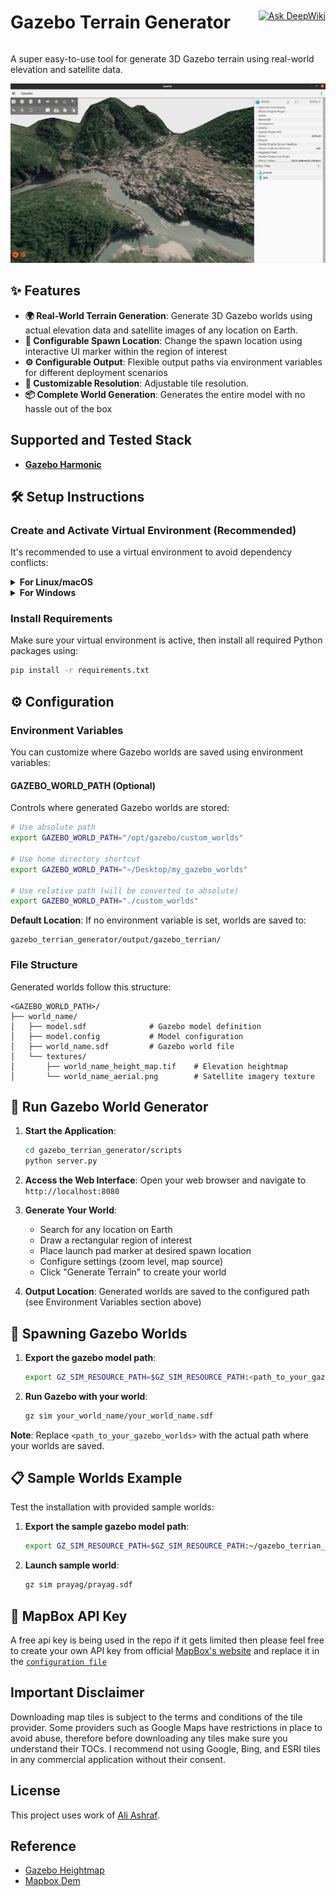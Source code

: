<div style="display: flex; justify-content: space-between; align-items: center;">
  <h1>Gazebo Terrain Generator</h1>
  <a href="https://deepwiki.com/saiaravind19/gazebo_terrain_generator">
    <img src="https://deepwiki.com/badge.svg" alt="Ask DeepWiki">
  </a>
</div>

A super easy-to-use tool for generate 3D Gazebo terrain using real-world elevation and satellite data.


<p align="center">
  <a href="https://www.youtube.com/watch?v=pxL2UF9xl_w">
    <img src="gif/thumnail.png" alt="Project Demo" width="1050"/>
  </a>
</p>

## ✨ Features

- **🌍 Real-World Terrain Generation**: Generate 3D Gazebo worlds using actual elevation data and satellite images of any location on Earth.
- **🎯 Configurable Spawn Location**: Change the spawn location using interactive UI marker within the region of interest
- **⚙️ Configurable Output**: Flexible output paths via environment variables for different deployment scenarios
- **🔧 Customizable Resolution**: Adjustable tile resolution.
- **📦 Complete World Generation**: Generates the entire model with no hassle out of the box

## Supported and Tested Stack

- **[Gazebo Harmonic](https://gazebosim.org/docs/harmonic/install_ubuntu/)**
## 🛠️ Setup Instructions

### Create and Activate Virtual Environment (Recommended)

It's recommended to use a virtual environment to avoid dependency conflicts:

<details>
<summary><strong>For Linux/macOS</strong></summary>

```bash
python3 -m venv venv
source venv/bin/activate
```

</details>

<details>
<summary><strong>For Windows</strong></summary>

```bash
python -m venv venv
venv\Scripts\activate
```

</details>

### Install Requirements

Make sure your virtual environment is active, then install all required Python packages using:
  ```bash
  pip install -r requirements.txt
  ```

## ⚙️ Configuration

### Environment Variables

You can customize where Gazebo worlds are saved using environment variables:

#### **GAZEBO_WORLD_PATH** (Optional)
Controls where generated Gazebo worlds are stored:

```bash
# Use absolute path
export GAZEBO_WORLD_PATH="/opt/gazebo/custom_worlds"

# Use home directory shortcut
export GAZEBO_WORLD_PATH="~/Desktop/my_gazebo_worlds"

# Use relative path (will be converted to absolute)
export GAZEBO_WORLD_PATH="./custom_worlds"
```

**Default Location**: If no environment variable is set, worlds are saved to:
```
gazebo_terrian_generator/output/gazebo_terrian/
```

### File Structure

Generated worlds follow this structure:
```
<GAZEBO_WORLD_PATH>/
├── world_name/
│   ├── model.sdf              # Gazebo model definition
│   ├── model.config           # Model configuration
│   ├── world_name.sdf         # Gazebo world file
│   └── textures/
│       ├── world_name_height_map.tif    # Elevation heightmap
│       └── world_name_aerial.png        # Satellite imagery texture
```

## 🚀 Run Gazebo World Generator

1. **Start the Application**:
    ```bash
    cd gazebo_terrian_generator/scripts
    python server.py
    ```

2. **Access the Web Interface**: 
   Open your web browser and navigate to `http://localhost:8080`

3. **Generate Your World**:
   - Search for any location on Earth
   - Draw a rectangular region of interest
   - Place launch pad marker at desired spawn location
   - Configure settings (zoom level, map source)
   - Click "Generate Terrain" to create your world

4. **Output Location**: 
   Generated worlds are saved to the configured path (see Environment Variables section above)

## 🏁 Spawning Gazebo Worlds

1. **Export the gazebo model path**:
    ```bash
    export GZ_SIM_RESOURCE_PATH=$GZ_SIM_RESOURCE_PATH:<path_to_your_gazebo_worlds>
    ```

2. **Run Gazebo with your world**:
    ```bash
    gz sim your_world_name/your_world_name.sdf
    ```

**Note**: Replace `<path_to_your_gazebo_worlds>` with the actual path where your worlds are saved.


## 📋 Sample Worlds Example

Test the installation with provided sample worlds:

1. **Export the sample gazebo model path**:
    ```bash
    export GZ_SIM_RESOURCE_PATH=$GZ_SIM_RESOURCE_PATH:~/gazebo_terrian_generator/sample_worlds
    ```

2. **Launch sample world**:
    ```bash
    gz sim prayag/prayag.sdf
    ```

## 🔑 MapBox API Key
A free api key is being used in the repo if it gets limited then please feel free to create your own API key from official [MapBox's website](https://www.mapbox.com/) and replace it in the [`configuration file`](scripts/utils/param.py)

## Important Disclaimer

Downloading map tiles is subject to the terms and conditions of the tile provider. Some providers such as Google Maps have restrictions in place to avoid abuse, therefore before downloading any tiles make sure you understand their TOCs. I recommend not using Google, Bing, and ESRI tiles in any commercial application without their consent.

## License

This project uses work of [Ali Ashraf](https://github.com/AliFlux/MapTilesDownloader).

## Reference
- [Gazebo Heightmap](https://github.com/AS4SR/general_info/wiki/Creating-Heightmaps-for-Gazebo
)
- [Mapbox Dem](https://docs.mapbox.com/data/tilesets/reference/mapbox-terrain-dem-v1/)
